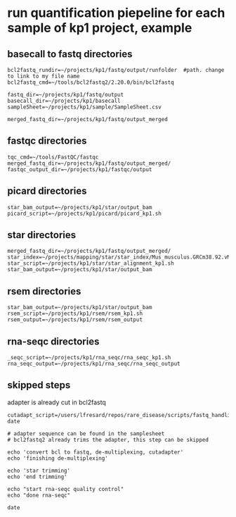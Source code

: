 
# run quantification piepeline for each sample of kp1 project, example

## basecall to fastq directories
```{bash}
bcl2fastq_rundir=~/projects/kp1/fastq/output/runfolder  #path. change to link to my file name
bcl2fastq_cmd=~/tools/bcl2fastq2/2.20.0/bin/bcl2fastq

fastq_dir=~/projects/kp1/fastq/output
basecall_dir=~/projects/kp1/basecall
sampleSheet=~/projects/kp1/sample/SampleSheet.csv

merged_fastq_dir=~/projects/kp1/fastq/output_merged
```

## fastqc directories
```{bash}
tqc_cmd=~/tools/FastQC/fastqc
merged_fastq_dir=~/projects/kp1/fastq/output_merged/
fastqc_output_dir=~/projects/kp1/fastqc/output
```

## picard directories
```{bash}
star_bam_output=~/projects/kp1/star/output_bam
picard_script=~/projects/kp1/picard/picard_kp1.sh
```

## star directories
```{bash}
merged_fastq_dir=~/projects/kp1/fastq/output_merged/
star_index=~/projects/mapping/star/star_index/Mus_musculus.GRCm38.92.vM17.overhang74.index/
star_script=~/projects/kp1/star/star_alignment_kp1.sh
star_bam_output=~/projects/kp1/star/output_bam
```

## rsem directories
```{bash}
star_bam_output=~/projects/kp1/star/output_bam
rsem_script=~/projects/kp1/rsem/rsem_kp1.sh
rsem_output=~/projects/kp1/rsem/rsem_output
```

## rna-seqc directories
```{bash}
_seqc_script=~/projects/kp1/rna_seqc/rna_seqc_kp1.sh
rna_seqc_output=~/projects/kp1/rna_seqc/rna_seqc_output
```


## skipped steps
adapter is already cut in bcl2fastq
```{bash}
cutadapt_script=/users/lfresard/repos/rare_disease/scripts/fastq_handling/trim_adapters_150bpreads.sh
date

# adapter sequence can be found in the samplesheet
# bcl2fastq2 already trims the adapter, this step can be skipped

echo 'convert bcl to fastq, de-multiplexing, cutadapter'
echo 'finishing de-multiplexing'

echo 'star trimming'
echo 'end trimming'

echo "start rna-seqc quality control"
echo "done rna-seqc"

date
```

